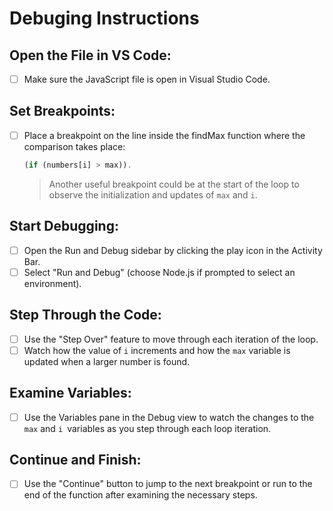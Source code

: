 # Debuging Instructions

## Open the File in VS Code:

- [ ] Make sure the JavaScript file is open in Visual Studio Code.

## Set Breakpoints:

- [ ] Place a breakpoint on the line inside the findMax function where the comparison takes place:

  ```javascript
  (if (numbers[i] > max)).
  ```

  > Another useful breakpoint could be at the start of the loop to observe the initialization and updates of `max` and `i`.

## Start Debugging:

- [ ] Open the Run and Debug sidebar by clicking the play icon in the Activity Bar.
- [ ] Select "Run and Debug" (choose Node.js if prompted to select an environment).

## Step Through the Code:

- [ ] Use the "Step Over" feature to move through each iteration of the loop.
- [ ] Watch how the value of `i` increments and how the `max` variable is updated when a larger number is found.

## Examine Variables:

- [ ] Use the Variables pane in the Debug view to watch the changes to the `max` and `i `variables as you step through each loop iteration.

## Continue and Finish:

- [ ] Use the "Continue" button to jump to the next breakpoint or run to the end of the function after examining the necessary steps.
